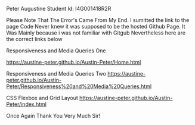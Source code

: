 Peter Augustine
Student Id: I4G001418R2R

Please Note That The Error's Came From My End. I sumitted the link to the page Code Never knew it was supposed 
to be the hosted Github Page. It Was Mainly because i was not familiar with Gitgub Nevertheless here are the correct links below

Responsiveness and Media Queries One

<a href="#">https://austine-peter.github.io/Austin-Peter/Home.html</a>

Responsiveness and Media Queries Two
<a href="#">https://austine-peter.github.io/Austin-Peter/Responsiveness%20and%20Media%20Queries.html</a>

CSS Flexbox and Grid Layout
<a href="#">https://austine-peter.github.io/Austin-Peter/index.html</a>


Once Again Thank You Very Much Sir!
